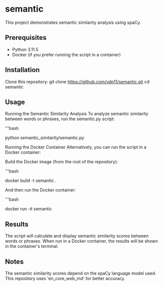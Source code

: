 # semantic

This project demonstrates semantic similarity analysis using spaCy.

## Prerequisites

- Python 3.11.5
- Docker (if you prefer running the script in a container)

## Installation

Clone this repository: git clone https://github.com/vdp11/semantic.git
   cd semantic

## Usage
Running the Semantic Similarity Analysis
To analyze semantic similarity between words or phrases, run the semantic.py script:

'''bash

python semantic_similarity/semantic.py

Running the Docker Container
Alternatively, you can run the script in a Docker container:

Build the Docker image (from the root of the repository):

'''bash

docker build -t semantic .


And then run the Docker container:

'''bash

docker run -it semantic

## Results
The script will calculate and display semantic similarity scores between words or phrases.
When run in a Docker container, the results will be shown in the container's terminal.

## Notes
The semantic similarity scores depend on the spaCy language model used. This repository uses 'en_core_web_md' for better accuracy.
